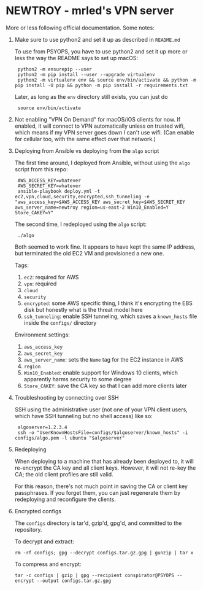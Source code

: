 # NEWTROY - mrled's VPN server

More or less following official documentation. Some notes:

1. Make sure to use python2 and set it up as described in `README.md`

    To use from PSYOPS, you have to use python2 and set it up more or less the way the README says to set up macOS:

        python2 -m ensurepip --user
        python2 -m pip install --user --upgrade virtualenv
        python2 -m virtualenv env && source env/bin/activate && python -m pip install -U pip && python -m pip install -r requirements.txt

    Later, as long as the `env` directory still exists, you can just do

        source env/bin/activate

2. Not enabling "VPN On Demand" for macOS/iOS clients for now. If enabled, it will connect to VPN automatically unless on trusted wifi, which means if my VPN server goes down I can't use wifi. (Can enable for cellular too, with the same effect over that network.)

3. Deploying from Ansible vs deploying from the `algo` script

    The first time around, I deployed from Ansible, without using the `algo` script from this repo:

        AWS_ACCESS_KEY=whatever
        AWS_SECRET_KEY=whatever
        ansible-playbook deploy.yml -t ec2,vpn,cloud,security,encrypted,ssh_tunneling -e "aws_access_key=$AWS_ACCESS_KEY aws_secret_key=$AWS_SECRET_KEY aws_server_name=newtroy region=us-east-2 Win10_Enabled=Y Store_CAKEY=Y"

    The second time, I redeployed using the `algo` script:

        ./algo

    Both seemed to work fine. It appears to have kept the same IP address, but terminated the old EC2 VM and provisioned a new one.

    Tags:

    1. `ec2`: required for AWS
    2. `vpn`: required
    3. `cloud`
    4. `security`
    5. `encrypted`: some AWS specific thing, I think it's encrypting the EBS disk but honestly what is the threat model here
    6. `ssh_tunneling`: enable SSH tunneling, which saves a `known_hosts` file inside the `configs/` directory

    Environment settings:

    1. `aws_access_key`
    2. `aws_secret_key`
    3. `aws_server_name`: sets the `Name` tag for the EC2 instance in AWS
    4. `region`
    5. `Win10_Enabled`: enable support for Windows 10 clients, which apparently harms security to some degree
    6. `Store_CAKEY`: save the CA key so that I can add more clients later

4. Troubleshooting by connecting over SSH

    SSH using the administrative user (not one of your VPN client users, which have SSH tunneling but no shell access) like so:

        algoserver=1.2.3.4
        ssh -o "UserKnownHostsFile=configs/$algoserver/known_hosts" -i configs/algo.pem -l ubuntu "$algoserver"

5. Redeploying

    When deploying to a machine that has already been deployed to, it will re-encrypt the CA key and all client keys. However, it will not re-key the CA; the old client profiles are still valid.

    For this reason, there's not much point in saving the CA or client key passphrases. If you forget them, you can just regenerate them by redeploying and reconfigure the clients.

6.  Encrypted configs

    The `configs` directory is tar'd, gzip'd, gpg'd, and committed to the repository.

    To decrypt and extract:

        rm -rf configs; gpg --decrypt configs.tar.gz.gpg | gunzip | tar x

    To compress and encrypt:

        tar -c configs | gzip | gpg --recipient conspirator@PSYOPS --encrypt --output configs.tar.gz.gpg
